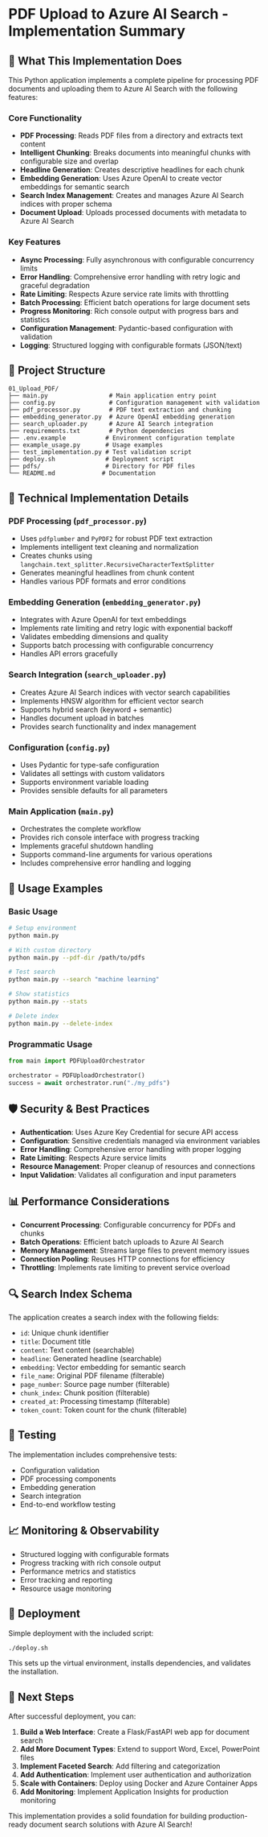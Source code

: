 # PDF Upload to Azure AI Search - Implementation Summary

## 🎯 What This Implementation Does

This Python application implements a complete pipeline for processing PDF documents and uploading them to Azure AI Search with the following features:

### Core Functionality
- **PDF Processing**: Reads PDF files from a directory and extracts text content
- **Intelligent Chunking**: Breaks documents into meaningful chunks with configurable size and overlap
- **Headline Generation**: Creates descriptive headlines for each chunk
- **Embedding Generation**: Uses Azure OpenAI to create vector embeddings for semantic search
- **Search Index Management**: Creates and manages Azure AI Search indices with proper schema
- **Document Upload**: Uploads processed documents with metadata to Azure AI Search

### Key Features
- **Async Processing**: Fully asynchronous with configurable concurrency limits
- **Error Handling**: Comprehensive error handling with retry logic and graceful degradation
- **Rate Limiting**: Respects Azure service rate limits with throttling
- **Batch Processing**: Efficient batch operations for large document sets
- **Progress Monitoring**: Rich console output with progress bars and statistics
- **Configuration Management**: Pydantic-based configuration with validation
- **Logging**: Structured logging with configurable formats (JSON/text)

## 📁 Project Structure

```
01_Upload_PDF/
├── main.py                 # Main application entry point
├── config.py               # Configuration management with validation
├── pdf_processor.py        # PDF text extraction and chunking
├── embedding_generator.py  # Azure OpenAI embedding generation
├── search_uploader.py      # Azure AI Search integration
├── requirements.txt        # Python dependencies
├── .env.example           # Environment configuration template
├── example_usage.py       # Usage examples
├── test_implementation.py # Test validation script
├── deploy.sh              # Deployment script
├── pdfs/                  # Directory for PDF files
└── README.md             # Documentation
```

## 🔧 Technical Implementation Details

### PDF Processing (`pdf_processor.py`)
- Uses `pdfplumber` and `PyPDF2` for robust PDF text extraction
- Implements intelligent text cleaning and normalization
- Creates chunks using `langchain.text_splitter.RecursiveCharacterTextSplitter`
- Generates meaningful headlines from chunk content
- Handles various PDF formats and error conditions

### Embedding Generation (`embedding_generator.py`)
- Integrates with Azure OpenAI for text embeddings
- Implements rate limiting and retry logic with exponential backoff
- Validates embedding dimensions and quality
- Supports batch processing with configurable concurrency
- Handles API errors gracefully

### Search Integration (`search_uploader.py`)
- Creates Azure AI Search indices with vector search capabilities
- Implements HNSW algorithm for efficient vector search
- Supports hybrid search (keyword + semantic)
- Handles document upload in batches
- Provides search functionality and index management

### Configuration (`config.py`)
- Uses Pydantic for type-safe configuration
- Validates all settings with custom validators
- Supports environment variable loading
- Provides sensible defaults for all parameters

### Main Application (`main.py`)
- Orchestrates the complete workflow
- Provides rich console interface with progress tracking
- Implements graceful shutdown handling
- Supports command-line arguments for various operations
- Includes comprehensive error handling and logging

## 🚀 Usage Examples

### Basic Usage
```bash
# Setup environment
python main.py

# With custom directory
python main.py --pdf-dir /path/to/pdfs

# Test search
python main.py --search "machine learning"

# Show statistics
python main.py --stats

# Delete index
python main.py --delete-index
```

### Programmatic Usage
```python
from main import PDFUploadOrchestrator

orchestrator = PDFUploadOrchestrator()
success = await orchestrator.run("./my_pdfs")
```

## 🛡️ Security & Best Practices

- **Authentication**: Uses Azure Key Credential for secure API access
- **Configuration**: Sensitive credentials managed via environment variables
- **Error Handling**: Comprehensive error handling with proper logging
- **Rate Limiting**: Respects Azure service limits
- **Resource Management**: Proper cleanup of resources and connections
- **Input Validation**: Validates all configuration and input parameters

## 📊 Performance Considerations

- **Concurrent Processing**: Configurable concurrency for PDFs and chunks
- **Batch Operations**: Efficient batch uploads to Azure AI Search
- **Memory Management**: Streams large files to prevent memory issues
- **Connection Pooling**: Reuses HTTP connections for efficiency
- **Throttling**: Implements rate limiting to prevent service overload

## 🔍 Search Index Schema

The application creates a search index with the following fields:
- `id`: Unique chunk identifier
- `title`: Document title
- `content`: Text content (searchable)
- `headline`: Generated headline (searchable)
- `embedding`: Vector embedding for semantic search
- `file_name`: Original PDF filename (filterable)
- `page_number`: Source page number (filterable)
- `chunk_index`: Chunk position (filterable)
- `created_at`: Processing timestamp (filterable)
- `token_count`: Token count for the chunk (filterable)

## 🧪 Testing

The implementation includes comprehensive tests:
- Configuration validation
- PDF processing components
- Embedding generation
- Search integration
- End-to-end workflow testing

## 📈 Monitoring & Observability

- Structured logging with configurable formats
- Progress tracking with rich console output
- Performance metrics and statistics
- Error tracking and reporting
- Resource usage monitoring

## 🔄 Deployment

Simple deployment with the included script:
```bash
./deploy.sh
```

This sets up the virtual environment, installs dependencies, and validates the installation.

## 🎯 Next Steps

After successful deployment, you can:
1. **Build a Web Interface**: Create a Flask/FastAPI web app for document search
2. **Add More Document Types**: Extend to support Word, Excel, PowerPoint files
3. **Implement Faceted Search**: Add filtering and categorization
4. **Add Authentication**: Implement user authentication and authorization
5. **Scale with Containers**: Deploy using Docker and Azure Container Apps
6. **Add Monitoring**: Implement Application Insights for production monitoring

This implementation provides a solid foundation for building production-ready document search solutions with Azure AI Search!
